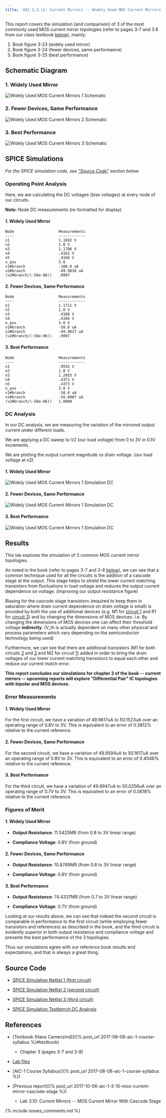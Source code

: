 ```yaml
---
title: 'AIC-1.3.11: Current Mirrors -- Widely Used MOS Current Mirrors'
---
```


This report covers the simulation (and comparison) of 3 of the most commonly
used MOS current mirror topologies (refer to pages 3-7 and 3.8 from our class
textbook [below](#references)), mainly: 

1. Book figure 3-23 (widely used mirror)
2. Book figure 3-24 (fewer devices, same performance)
3. Book figure 3-25 (best performance)

## Schematic Diagram 

### 1. Widely Used Mirror

![Widely Used MOS Current Mirrors 1 Schematic](/linked_files/2017-10-11-aic-1-3-11-widely-used-mos-current-mirrors_1.svg)

### 2. Fewer Devices, Same Performance

![Widely Used MOS Current Mirrors 2 Schematic](/linked_files/2017-10-11-aic-1-3-11-widely-used-mos-current-mirrors_2.svg)

### 3. Best Performance

![Widely Used MOS Current Mirrors 3 Schematic](/linked_files/2017-10-11-aic-1-3-11-widely-used-mos-current-mirrors_3.svg)

## SPICE Simulations 

_For the SPICE simulation code, see ["Source Code"](#source-code) section below._

### Operating Point Analysis 

Here, we are calculating the DC voltages (bias voltages) at every node of our
circuits.

**Note:** Node DC measurements (re-formatted for display). 


#### 1. Widely Used Mirror

~~~
Node                    Measurements
----                    ------------
n1                      1.1692 V
n2                      1.0 V
n3                      1.1786 V
n4                      .4162 V
n5                      .4166 V
n_pos                   3.0
v1#branch               -100.0 uA
v2#branch               -49.9838 uA
(v2#branch/(-50e-06))   .9997
~~~

#### 2. Fewer Devices, Same Performance

~~~
Node                    Measurements
----                    ------------
n1                      1.1711 V
n2                      1.0 V
n3                      .4108 V
n4                      .4104 V
n_pos                   3.0 V
v1#branch               -50.0 uA
v2#branch               -49.9827 uA
(v2#branch/(-50e-06))   .9997
~~~

#### 3. Best Performance

~~~
Node                    Measurements
----                    ------------
n1                      .9555 V
n2                      1.0 V
n3                      1.2055 V
n4                      .4371 V
n5                      .4373 V
n_pos                   3.0 V
v1#branch               -50.0 uA
v2#branch               -50.0007 uA
(v2#branch/(-50e-06))   1.0000 
~~~

### DC Analysis 

In our DC analysis, we are measuring the variation of the mirrored output
current under different loads.

We are applying a DC sweep to V2 (our load voltage) from 0 to 3V in 0.1V 
increments. 

We are plotting the output current magnitude vs drain voltage. 
(our load voltage at n2)

#### 1. Widely Used Mirror

![Widely Used MOS Current Mirrors 1 Simulation DC](/linked_files/2017-10-11-aic-1-3-11-widely-used-mos-current-mirrors_4.svg)

#### 2. Fewer Devices, Same Performance

![Widely Used MOS Current Mirrors 1 Simulation DC](/linked_files/2017-10-11-aic-1-3-11-widely-used-mos-current-mirrors_5.svg)

#### 3. Best Performance

![Widely Used MOS Current Mirrors 1 Simulation DC](/linked_files/2017-10-11-aic-1-3-11-widely-used-mos-current-mirrors_6.svg)

## Results

This lab explores the simulation of 3 common MOS current mirror topologies. 

As noted in the book (refer to pages 3-7 and 3-8 [below](#references)), we can
see that a common technique used for all the circuits is the addition of a cascode
stage at the output. This stage helps to shield the lower current matching 
transistors from fluctuations in load voltage and reduces the output current
dependence on voltage. (improving our output resistance figure) 

Biasing for the cascode stage transistors (required to keep them in saturation 
where drain current dependence on drain voltage is small) is provided by both the
use of additional devices (e.g. M1 for [circuit 1](#1-widely-used-mirror) and 
R1 for [circuit 3](#3-best-performance)) and by changing the dimensions
of MOS devices. I.e. By changing the dimensions of MOS devices one can affect
their threshold voltage **indirectly**. (V\_th is actually dependent on many other
physical and process parameters which vary depending on the semiconductor
technology being used) 

Furthermore, we can see that there are additional transistors (M1 for both
circuits [2](#2-fewer-devices-same-performance) and [3](#3-best-performance) and
M2 for circuit [1](#1-widely-used-mirror)) added in order to bring the drain
voltages of our lower current matching transistors to equal each other and
reduce our current match error. 

**This report concludes our simulations for chapter 3 of the book -- current
mirrors -- upcoming reports will explore "Differential Pair" IC topologies with
bipolar and MOS devices.**

### Error Measurements 

#### 1. Widely Used Mirror

For the first circuit, we have a variation of 49.9617uA to 50.1523uA over an
operating range of 0.8V to 3V. This is equivalent to an error of 0.3812%
relative to the current reference.

#### 2. Fewer Devices, Same Performance

For the second circuit, we have a variation of 49.9594uA to 50.1617uA over an
operating range of 0.8V to 3V. This is equivalent to an error of 0.4046%
relative to the current reference. 

#### 3. Best Performance

For the third circuit, we have a variation of 49.9947uA to 50.0256uA over an
operating range of 0.7V to 3V. This is equivalent to an error of 0.0618%
relative to the current reference.

### Figures of Merit

#### 1. Widely Used Mirror

* **Output Resistance**: 11.5425MR (from 0.8 to 3V linear range)

* **Compliance Voltage**: 0.8V (from ground)

#### 2. Fewer Devices, Same Performance

* **Output Resistance**: 10.8749MR (from 0.8 to 3V linear range)

* **Compliance Voltage**: 0.8V (from ground)

#### 3. Best Performance

* **Output Resistance**: 74.4337MR (from 0.7 to 3V linear range)

* **Compliance Voltage**: 0.7V (from ground)

Looking at our results above, we can see that indeed the second circuit is
comparable in performance to the first circuit (while employing fewer
transistors and references) as described in the book, and the third
circuit is evidently superior in both output resistance and compliance voltage
and presents the best performance of the 3 topologies.

Thus our simulations agree with our reference book results and expectations, and
that is always a great thing.

## Source Code

* [SPICE Simulation Netlist 1 (first circuit)](https://github.com/camilotejeiro/aic_1_lab/blob/master/lab_assignments/03_current_mirrors/11_widely_used_mos_current_mirrors/widely_used_mos_current_mirrors_simulation_netlist_1.spice)

* [SPICE Simulation Netlist 2 (second circuit)](https://github.com/camilotejeiro/aic_1_lab/blob/master/lab_assignments/03_current_mirrors/11_widely_used_mos_current_mirrors/widely_used_mos_current_mirrors_simulation_netlist_2.spice)

* [SPICE Simulation Netlist 3 (third circuit)](https://github.com/camilotejeiro/aic_1_lab/blob/master/lab_assignments/03_current_mirrors/11_widely_used_mos_current_mirrors/widely_used_mos_current_mirrors_simulation_netlist_3.spice)

* [SPICE Simulation Testbench DC Analysis](https://github.com/camilotejeiro/aic_1_lab/blob/master/lab_assignments/03_current_mirrors/11_widely_used_mos_current_mirrors/widely_used_mos_current_mirrors_simulation_testbench.spice)

## References

* [Textbook (Hans Camenzind)]({% post_url 2017-08-08-aic-1-course-syllabus %}#textbook) 
    + Chapter 3 (pages 3-7 and 3-8) 

* [Lab files](https://github.com/camilotejeiro/aic_1_lab/tree/master/lab_assignments/03_current_mirrors/11_widely_used_mos_current_mirrors)

* [AIC-1 Course Syllabus]({% post_url 2017-08-08-aic-1-course-syllabus %})

* [Previous report]({% post_url 2017-10-06-aic-1-3-10-mos-current-mirror-cascode-stage %})
    + Lab 3.10: Current Mirrors -- MOS Current Mirror With Cascode Stage 

{% include issues_comments.md %}
